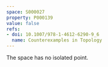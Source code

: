 ```yaml
---
space: S000027
property: P000139
value: false
refs:
- doi: 10.1007/978-1-4612-6290-9_6
  name: Counterexamples in Topology
---
```


The space has no isolated point.
